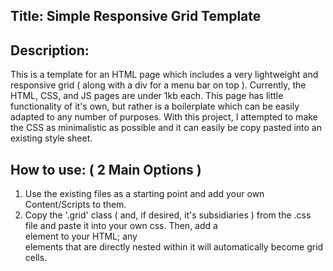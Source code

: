 ## Title: Simple Responsive Grid Template

## Description:
This is a template for an HTML page which includes a very lightweight and responsive grid ( along with a div for a menu bar on top ). Currently, the HTML, CSS, and JS pages are under 1kb each. This page has little functionality of it's own, but rather is a boilerplate which can be easily adapted to any number of purposes. With this project, I attempted to make the CSS as minimalistic as possible and it can easily be copy pasted into an existing style sheet.

## How to use: ( 2 Main Options )
1. Use the existing files as a starting point and add your own Content/Scripts to them.
2. Copy the '.grid' class ( and, if desired, it's subsidiaries ) from the .css file and paste it into your own css. 
Then, add a <div class="grid"> element to your HTML; any <div> elements that are directly nested within it will automatically become grid cells.  
